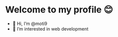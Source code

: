 # Welcome to my profile 😊

- 👋 Hi, I’m @moti9
- 👀 I’m interested in web development

<!---
moti9/moti9 is a ✨ special ✨ repository because its `README.md` (this file) appears on your GitHub profile.
You can click the Preview link to take a look at your changes.
--->

